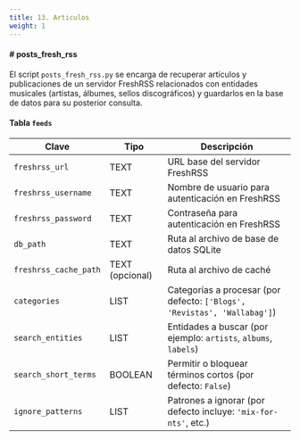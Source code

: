 ```yaml
---
title: 13. Articulos
weight: 1
---
```


#### # posts_fresh_rss
El script `posts_fresh_rss.py` se encarga de recuperar artículos y publicaciones de un servidor FreshRSS relacionados con entidades musicales (artistas, álbumes, sellos discográficos) y guardarlos en la base de datos para su posterior consulta.

#### Tabla `feeds`
|Clave|Tipo|Descripción|
|---|---|---|
|`freshrss_url`|TEXT|URL base del servidor FreshRSS|
|`freshrss_username`|TEXT|Nombre de usuario para autenticación en FreshRSS|
|`freshrss_password`|TEXT|Contraseña para autenticación en FreshRSS|
|`db_path`|TEXT|Ruta al archivo de base de datos SQLite|
|`freshrss_cache_path`|TEXT (opcional)|Ruta al archivo de caché|
|`categories`|LIST|Categorías a procesar (por defecto: `['Blogs', 'Revistas', 'Wallabag']`)|
|`search_entities`|LIST|Entidades a buscar (por ejemplo: `artists`, `albums`, `labels`)|
|`search_short_terms`|BOOLEAN|Permitir o bloquear términos cortos (por defecto: `False`)|
|`ignore_patterns`|LIST|Patrones a ignorar (por defecto incluye: `'mix-for-nts'`, etc.)|